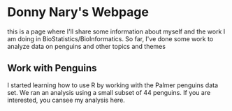 # Donny Nary's Webpage

this is a page where I'll share some information about myself and the work I am doing in BioStatistics/BioInformatics. So far, I've done some work to analyze data on penguins and other topics and themes

## Work with Penguins

I started learning how to use R by working with the Palmer penguins data set. We ran an analysis using a small subset of 44 penguins. If you are interested, you cansee my analysis here.

